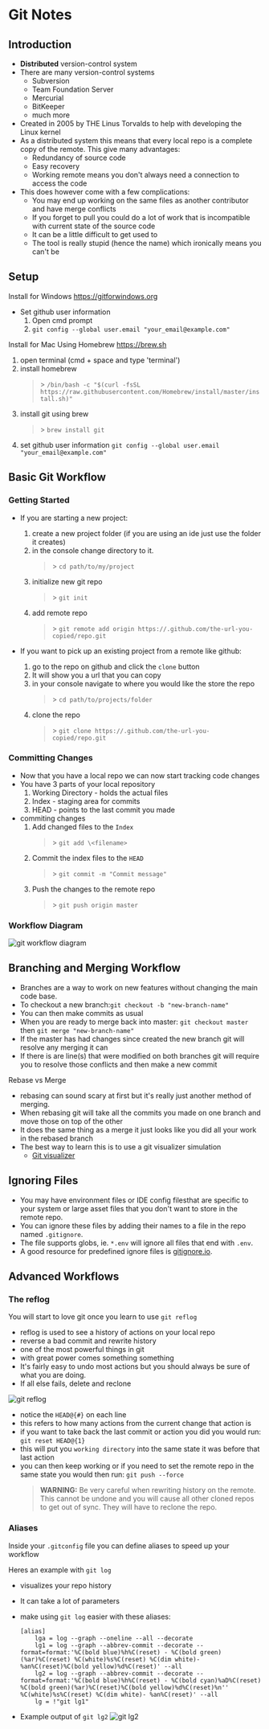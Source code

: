 # Git Notes #

## Introduction ##

* **Distributed** version-control system
* There are many version-control systems
  * Subversion
  * Team Foundation Server
  * Mercurial
  * BitKeeper
  * much more
* Created in 2005 by THE Linus Torvalds to help with developing the Linux kernel
* As a distributed system this means that every local repo is a complete copy of the remote. This give many advantages:
  * Redundancy of source code
  * Easy recovery
  * Working remote means you don't always need a connection to access the code
* This does however come with a few complications:
  * You may end up working on the same files as another contributor and have merge conflicts
  * If you forget to pull you could do a lot of work that is incompatible with current state of the source code
  * It can be a little difficult to get used to
  * The tool is really stupid (hence the name) which ironically means you can't be

## Setup ##

Install for Windows https://gitforwindows.org

* Set github user information
  1. Open cmd prompt
  2. `git config --global user.email "your_email@example.com"`

Install for Mac Using Homebrew https://brew.sh
  1. open terminal (cmd + space and type 'terminal')
  2. install homebrew 
      >\> `/bin/bash -c "$(curl -fsSL https://raw.githubusercontent.com/Homebrew/install/master/install.sh)"`
  3. install git using brew 
      >\> `brew install git`
  4. set github user information `git config --global user.email "your_email@example.com"`

## Basic Git Workflow ##

### Getting Started ###

* If you are starting a new project:
  1. create a new project folder (if you are using an ide just use the folder it creates)
  2. in the console change directory to it.
        >\> `cd path/to/my/project`
  3. initialize new git repo
        >\> `git init`
  4. add remote repo
        >\> `git remote add origin https://.github.com/the-url-you-copied/repo.git`

* If you want to pick up an existing project from a remote like github:
  1. go to the repo on github and click the `clone` button
  2. It will show you a url that you can copy
  3. in your console navigate to where you would like the store the repo
        >\> `cd path/to/projects/folder`
  4. clone the repo
        >\> `git clone https://.github.com/the-url-you-copied/repo.git`

### Committing Changes ###

* Now that you have a local repo we can now start tracking code changes
* You have 3 parts of your local repository
  1. Working Directory - holds the actual files
  2. Index - staging area for commits
  3. HEAD - points to the last commit you made
* commiting changes
    1. Add changed files to the `Index`
        >\> `git add \<filename>`
    2. Commit the index files to the `HEAD`
        >\> `git commit -m "Commit message"`
    3. Push the changes to the remote repo
        >\> `git push origin master`

### Workflow Diagram ###

![git workflow diagram](images/git-workflow.png "git workflow diagram")

## Branching and Merging Workflow ##

* Branches are a way to work on new features without changing the main code base.
* To checkout a new branch:`git checkout -b "new-branch-name"`
* You can then make commits as usual
* When you are ready to merge back into master: `git checkout master` then `git merge "new-branch-name"`
* If the master has had changes since created the new branch git will resolve any merging it can
* If there is are line(s) that were modified on both branches git will require you to resolve those conflicts and then make a new commit

Rebase vs Merge

* rebasing can sound scary at first but it's really just another method of merging.
* When rebasing git will take all the commits you made on one branch and move those on top of the other
* It does the same thing as a merge it just looks like you did all your work in the rebased branch
* The best way to learn this is to use a git visualizer simulation 
  * [Git visualizer](https://git-school.github.io/visualizing-git/)

## Ignoring Files ##

* You may have environment files or IDE config filesthat are specific to your system or large asset files that you don't want to store in the remote repo.
* You can ignore these files by adding their names to a file in the repo named `.gitignore`. 
* The file supports globs, ie. `*.env` will ignore 
all files that end with `.env`.
* A good resource for predefined ignore files is [gitignore.io](https://gitignore.io).

## Advanced Workflows ##

### The reflog ###

You will start to love git once you learn to use `git reflog`

* reflog is used to see a history of actions on your local repo
* reverse a bad commit and rewrite history
* one of the most powerful things in git
* with great power comes something something
* It's fairly easy to undo most actions but you should always be sure of what you are doing.
* If all else fails, delete and reclone

![git reflog](images/git-reflog.png)

* notice the `HEAD@{#}` on each line
* this refers to how many actions from the current change that action is
* if you want to take back the last commit or action you did you would run:
  `git reset HEAD@{1}`
* this will put you `working directory` into the same state it was before that last action
* you can then keep working or if you need to set the remote repo in the same state you would then run:
  `git push --force` 
  >**WARNING:** Be very careful when rewriting history on the remote. This cannot be undone and you will cause all other cloned repos to get out of sync. They will have to reclone the repo.

### Aliases ###

Inside your `.gitconfig` file you can define aliases to speed up your workflow

Heres an example with `git log`

* visualizes your repo history
* It can take a lot of parameters
* make using `git log` easier with these aliases:

    ```(config)
    [alias]
        lga = log --graph --oneline --all --decorate
        lg1 = log --graph --abbrev-commit --decorate --format=format:'%C(bold blue)%h%C(reset) - %C(bold green)(%ar)%C(reset) %C(white)%s%C(reset) %C(dim white)- %an%C(reset)%C(bold yellow)%d%C(reset)' --all
        lg2 = log --graph --abbrev-commit --decorate --format=format:'%C(bold blue)%h%C(reset) - %C(bold cyan)%aD%C(reset) %C(bold green)(%ar)%C(reset)%C(bold yellow)%d%C(reset)%n''          %C(white)%s%C(reset) %C(dim white)- %an%C(reset)' --all
        lg = !"git lg1"
    ```

* Example output of `git lg2`
  ![git lg2](images/git-lg2.png)

